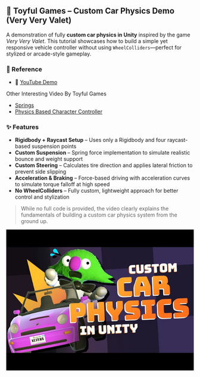 ## 🔧 Toyful Games – Custom Car Physics Demo (Very Very Valet)

A demonstration of fully **custom car physics in Unity** inspired by the game *Very Very Valet*. This tutorial showcases how to build a simple yet responsive vehicle controller without using `WheelColliders`—perfect for stylized or arcade-style gameplay.

### 🔗 Reference
- 🎥 [YouTube Demo](https://www.youtube.com/watch?v=CdPYlj5uZeI)

Other Interesting Video By Toyful Games
- [Springs](https://www.youtube.com/watch?v=bFOAipGJGA0)
- [Physics Based Character Controller](https://www.youtube.com/watch?v=qdskE8PJy6Q)

### ✨ Features
- **Rigidbody + Raycast Setup** – Uses only a Rigidbody and four raycast-based suspension points
- **Custom Suspension** – Spring force implementation to simulate realistic bounce and weight support
- **Custom Steering** – Calculates tire direction and applies lateral friction to prevent side slipping
- **Acceleration & Braking** – Force-based driving with acceleration curves to simulate torque falloff at high speed
- **No WheelColliders** – Fully custom, lightweight approach for better control and stylization

> While no full code is provided, the video clearly explains the fundamentals of building a custom car physics system from the ground up.

![thumbnail](../resources/thumbnails/ToyfulGames.jpg)
